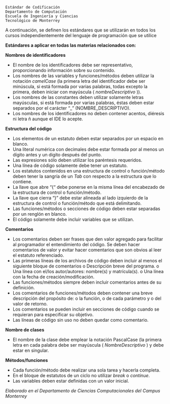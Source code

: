 ```
Estándar de Codificación
Departamento de Computación
Escuela de Ingeniería y Ciencias
Tecnológico de Monterrey
```
A continuación, se definen los estándares que se utilizarán en todos los cursos independientemente del lenguaje de
programación que se utilice

**Estándares a aplicar en todas las materias relacionados con:**

**Nombres de identificadores**

- El nombre de los identificadores debe ser representativo, proporcionando información sobre su contenido.
- Los nombres de las variables y funciones/métodos deben utilizar la notación _camelCase_ (la primera letra del
    identificador debe ser minúscula, si está formada por varias palabras, todas excepto la primera, deben
    iniciar con mayúscula ( _nombreDescriptivo_ )).
- Los nombres de las constantes deben utilizar solamente letras mayúsculas, si está formada por varias
    palabras, éstas deben estar separados por el carácter “_” (NOMBRE_DESCRIPTIVO).
- Los nombres de los identificadores no deben contener acentos, diéresis ni letra ñ aunque el IDE lo acepte.

**Estructura del código**

- Los elementos de un estatuto deben estar separados por un espacio en blanco.
- Una literal numérica con decimales debe estar formada por al menos un dígito antes y un digito después del
    punto.
- Las expresiones sólo deben utilizar los paréntesis requeridos.
- Una línea de código solamente debe tener un estatuto.
- Los estatutos contenidos en una estructura de control o función/método deben tener la sangría de un _Tab_
    con respecto a la estructura que lo contiene.
- La llave que abre “{“ debe ponerse en la misma línea del encabezado de la estructura de control o
    función/método.
- La llave que cierra “}” debe estar alineada al lado izquierdo de la estructura de control o función/método
    que está delimitando.
- Las funciones/métodos o secciones de código deben estar separadas por un renglón en blanco.
- El código solamente debe incluir variables que se utilizan.

**Comentarios**

- Los comentarios deben ser frases que den valor agregado para facilitar al programador el entendimiento
    del código. Se deben hacer comentarios de valor y evitar hacer comentarios que son obvios al leer el
    estatuto referenciado.
- Las primeras líneas de los archivos de código deben incluir al menos el siguiente bloque de comentarios
    o Descripción breve del programa.
    o Una línea con el/los autor/autores: nombre(s) y matrícula(s).
    o Una línea con la fecha de creación/modificación.
- Las funciones/métodos siempre deben incluir comentarios antes de su definición.
- Los comentarios de funciones/métodos deben contener una breve descripción del propósito de:
    o la función,
    o de cada parámetro y
    o del valor de retorno.
- Los comentarios se pueden incluir en secciones de código cuando se requieran para especificar su objetivo.
- Las líneas de código sin uso no deben quedar como comentario.


**Nombre de clases**

- El nombre de la clase debe emplear la notación PascalCase (la primera letra en cada palabra debe ser
    mayúscula ( _NombreDescriptivo_ ) y debe estar en singular.

**Métodos/funciones**

- Cada función/método debe realizar una sola tarea y hacerla completa.
- En el bloque de estatutos de un ciclo no utilizar _break_ o _continue_.
- Las variables deben estar definidas con un valor inicial.

_Elaborado en el Departamento de Ciencias Computacionales del Campus Monterrey_

